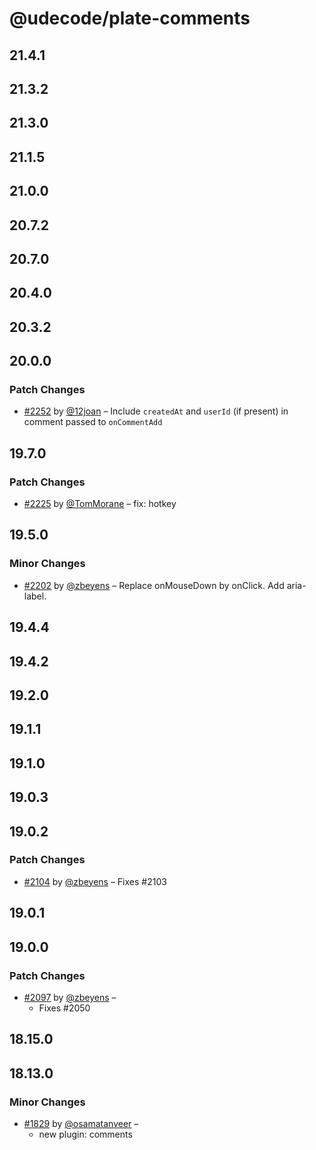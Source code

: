 # @udecode/plate-comments

## 21.4.1

## 21.3.2

## 21.3.0

## 21.1.5

## 21.0.0

## 20.7.2

## 20.7.0

## 20.4.0

## 20.3.2

## 20.0.0

### Patch Changes

- [#2252](https://github.com/udecode/plate/pull/2252) by [@12joan](https://github.com/12joan) – Include `createdAt` and `userId` (if present) in comment passed to `onCommentAdd`

## 19.7.0

### Patch Changes

- [#2225](https://github.com/udecode/plate/pull/2225) by [@TomMorane](https://github.com/TomMorane) – fix: hotkey

## 19.5.0

### Minor Changes

- [#2202](https://github.com/udecode/plate/pull/2202) by [@zbeyens](https://github.com/zbeyens) – Replace onMouseDown by onClick. Add aria-label.

## 19.4.4

## 19.4.2

## 19.2.0

## 19.1.1

## 19.1.0

## 19.0.3

## 19.0.2

### Patch Changes

- [#2104](https://github.com/udecode/plate/pull/2104) by [@zbeyens](https://github.com/zbeyens) – Fixes #2103

## 19.0.1

## 19.0.0

### Patch Changes

- [#2097](https://github.com/udecode/plate/pull/2097) by [@zbeyens](https://github.com/zbeyens) –
  - Fixes #2050

## 18.15.0

## 18.13.0

### Minor Changes

- [#1829](https://github.com/udecode/plate/pull/1829) by [@osamatanveer](https://github.com/osamatanveer) –
  - new plugin: comments
